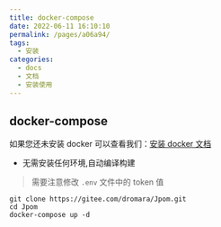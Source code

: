 ```yaml
---
title: docker-compose
date: 2022-06-11 16:10:10
permalink: /pages/a06a94/
tags: 
  - 安装
categories: 
  - docs
  - 文档
  - 安装使用
---
```



## docker-compose

如果您还未安装 docker 可以查看我们：[安装 docker 文档](/pages/b63dc5/)

- 无需安装任何环境,自动编译构建

> 需要注意修改 `.env` 文件中的 token 值

```shell
git clone https://gitee.com/dromara/Jpom.git
cd Jpom
docker-compose up -d
```
